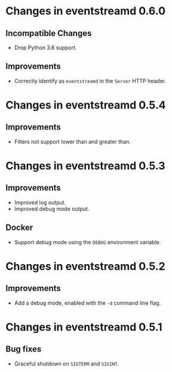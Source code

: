 # Changes in eventstreamd 0.6.0

## Incompatible Changes

* Drop Python 3.6 support.

## Improvements

* Correctly identify as `eventstreamd` in the `Server` HTTP header.

# Changes in eventstreamd 0.5.4

## Improvements

* Filters not support lower than and greater than.

# Changes in eventstreamd 0.5.3

## Improvements

* Improved log output.
* Improved debug mode output.

## Docker

* Support debug mode using the `DEBUG` environment variable.

# Changes in eventstreamd 0.5.2

## Improvements

* Add a debug mode, enabled with the `-d` command line flag.

# Changes in eventstreamd 0.5.1

## Bug fixes

* Graceful shutdown on `SIGTERM` and `SIGINT`.
